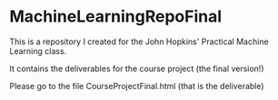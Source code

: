 MachineLearningRepoFinal
========================

This is a repository I created for the John Hopkins' Practical Machine Learning class.

It contains the deliverables for the course project (the final version!)

Please go to the file CourseProjectFinal.html (that is the deliverable)
